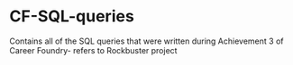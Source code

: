 # CF-SQL-queries
Contains all of the SQL queries that were written during Achievement 3 of Career Foundry- refers to Rockbuster project
